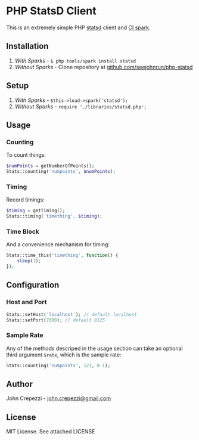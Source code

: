 # PHP StatsD Client

This is an extremely simple PHP [statsd](https://github.com/etsy/statsd.git) client and [CI spark](http://getsparks.org).

## Installation

1.  _With Sparks_ - `$ php tools/spark install statsd`
2.  _Without Sparks_ - Clone repository at [github.com/seejohnrun/php-statsd](https://github.com/seejohnrun/php-statsd)

## Setup

1.  _With Sparks_ - `$this->load->spark('statsd');`
2.  _Without Sparks_ - `require './libraries/statsd.php';`

## Usage

### Counting

To count things:

``` php
$numPoints = getNumberOfPoints();
Stats::counting('numpoints', $numPoints);
```

### Timing

Record timings:

``` php
$timing = getTiming();
Stats::timing('timething', $timing);
```

### Time Block

And a convenience mechanism for timing:

``` php
Stats::time_this('timething', function() {
    sleep(1);
});
```

## Configuration

### Host and Port

``` php
Stats::setHost('localhost'); // default localhost
Stats::setPort(7000); // default 8125
```

### Sample Rate

Any of the methods descriped in the usage section can take an optional third argument `$rate`, which is the sample rate:

``` php
Stats::counting('numpoints', 123, 0.1);
```

## Author

John Crepezzi - john.crepezzi@gmail.com

## License

MIT License.  See attached LICENSE
